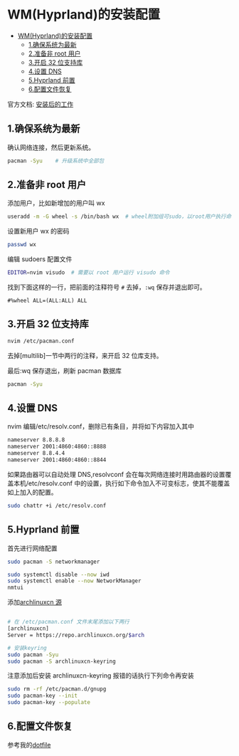 # WM(Hyprland)的安装配置

<!--toc:start-->

- [WM(Hyprland)的安装配置](#wmhyprland的安装配置)
  - [1.确保系统为最新](#1确保系统为最新)
  - [2.准备非 root 用户](#2准备非-root-用户)
  - [3.开启 32 位支持库](#3开启-32-位支持库)
  - [4.设置 DNS](#4设置-dns)
  - [5.Hyprland 前置](#5hyprland-前置)
  - [6.配置文件恢复](#6配置文件恢复)
  <!--toc:end-->

官方文档: [安装后的工作](https://wiki.archlinux.org/index.php/General_recommendations)

## 1.确保系统为最新

确认网络连接，然后更新系统。

```bash
pacman -Syu    # 升级系统中全部包
```

## 2.准备非 root 用户

添加用户，比如新增加的用户叫 wx

```bash
useradd -m -G wheel -s /bin/bash wx  # wheel附加组可sudo，以root用户执行命令 -m同时创建用户家目录
```

设置新用户 wx 的密码

```bash
passwd wx
```

编辑 sudoers 配置文件

```bash
EDITOR=nvim visudo  # 需要以 root 用户运行 visudo 命令
```

找到下面这样的一行，把前面的注释符号 `#` 去掉，`:wq` 保存并退出即可。

```sudoers
#%wheel ALL=(ALL:ALL) ALL
```

## 3.开启 32 位支持库

```bash
nvim /etc/pacman.conf
```

去掉[multilib]一节中两行的注释，来开启 32 位库支持。

最后:wq 保存退出，刷新 pacman 数据库

```bash
pacman -Syu
```

## 4.设置 DNS

nvim 编辑/etc/resolv.conf，删除已有条目，并将如下内容加入其中

```bash
nameserver 8.8.8.8
nameserver 2001:4860:4860::8888
nameserver 8.8.4.4
nameserver 2001:4860:4860::8844
```

如果路由器可以自动处理 DNS,resolvconf 会在每次网络连接时用路由器的设置覆盖本机/etc/resolv.conf 中的设置，执行如下命令加入不可变标志，使其不能覆盖如上加入的配置。

```bash
sudo chattr +i /etc/resolv.conf
```

## 5.Hyprland 前置

首先进行网络配置

```bash
sudo pacman -S networkmanager

sudo systemctl disable --now iwd                                            # 立即关闭iwd,其无线连接会与NetworkManager冲突
sudo systemctl enable --now NetworkManager
nmtui                                                                       # 图形化网络配置
```

添加[archlinuxcn 源](https://www.archlinuxcn.org/archlinux-cn-repo-and-mirror/)

```bash

# 在 /etc/pacman.conf 文件末尾添加以下两行
[archlinuxcn]
Server = https://repo.archlinuxcn.org/$arch

# 安装keyring
sudo pacman -Syu
sudo pacman -S archlinuxcn-keyring
```

注意添加后安装 archlinuxcn-keyring 报错的话执行下列命令再安装

```bash
sudo rm -rf /etc/pacman.d/gnupg
sudo pacman-key --init
sudo pacman-key --populate
```

## 6.配置文件恢复

参考我的[dotfile](https://github.com/auryouth/archdot)
